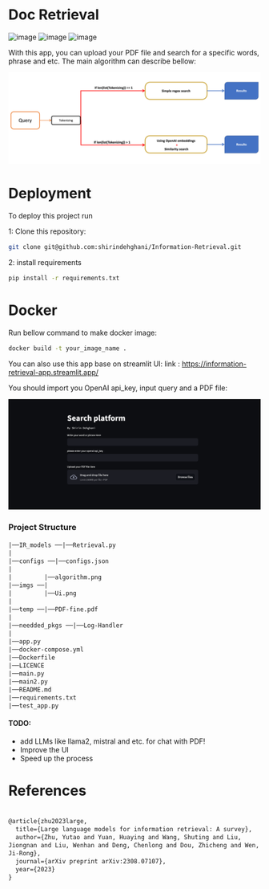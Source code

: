 # Doc Retrieval

![image](https://miro.medium.com/v2/resize:fit:50/format:webp/1*OARpkeBkn_Tw3vk8H769OQ.png)
![image](https://img.shields.io/badge/-LangChain-32CD32?logo=LangChain&logoColor=white&style=for-the-badge)
![image](https://img.shields.io/badge/OpenAI-412991.svg?style=for-the-badge&logo=OpenAI&logoColor=white)

With this app, you can upload your PDF file and search for a specific words, phrase and etc. The main algorithm can describe bellow:

![image](https://github.com/shirindehghani/Information-Retrieval/blob/main/imgs/algorithm.png)

# Deployment
To deploy this project run

1: Clone this repository:
```bash
git clone git@github.com:shirindehghani/Information-Retrieval.git
```
2: install requirements
```bash
pip install -r requirements.txt
```


# Docker
Run bellow command to make docker image:
```bash
docker build -t your_image_name .
```

You can also use this app base on streamlit UI:
link : https://information-retrieval-app.streamlit.app/

You should import you OpenAI api_key, input query and a PDF file:

![image](https://github.com/shirindehghani/Information-Retrieval/blob/main/imgs/Ui.png)

### Project Structure
```
|──IR_models ──|──Retrieval.py
|
|──configs ──|──configs.json
|
|         |──algorithm.png
|──imgs ──|
|         |──Ui.png
|
|──temp ──|──PDF-fine.pdf
|
|──needded_pkgs ──|──Log-Handler
|
|──app.py
|──docker-compose.yml
|──Dockerfile
|──LICENCE
|──main.py
|──main2.py
|──README.md
|──requirements.txt
|──test_app.py
```

#### TODO:
- add LLMs like llama2, mistral and etc. for chat with PDF!
- Improve the UI
- Speed up the process

# References
```

@article{zhu2023large,
  title={Large language models for information retrieval: A survey},
  author={Zhu, Yutao and Yuan, Huaying and Wang, Shuting and Liu, Jiongnan and Liu, Wenhan and Deng, Chenlong and Dou, Zhicheng and Wen, Ji-Rong},
  journal={arXiv preprint arXiv:2308.07107},
  year={2023}
}
```
